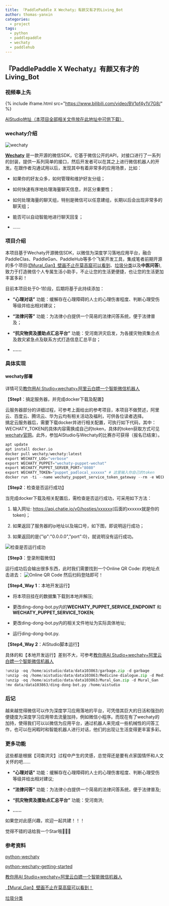 ```yaml
---
title: 『PaddlePaddle X Wechaty』有颜又有才的Living_Bot
author: thomas-yanxin
categories: 
  - project
tags:
  - python
  - paddlepaddle
  - wechaty
  - paddlehub
---
```


## 『PaddlePaddle X Wechaty』有颜又有才的Living_Bot

### 视频奉上先

{% include iframe.html src="https://www.bilibili.com/video/BV1pf4y1V7G8/" %}

[AIStudio地址（本项目全部相关文件放在此地址中可供下载）](https://aistudio.baidu.com/aistudio/projectdetail/2272396)

### wechaty介绍

![wechaty](https://img-blog.csdnimg.cn/img_convert/da820e713203830cc13cbc3ef6eb1d7d.png)

**[Wechaty](https://github.com/wechaty/wechaty)** 是一款开源的微信SDK，它基于微信公开的API，对接口进行了一系列的封装，提供一系列简单的接口，然后开发者可以在其之上进行微信机器人的开发。在跟作者沟通试用以后，发现其中有着非常多的应用场景，比如：

- 如果你的好友众多，如何管理和维护好友分组；

- 如何快速有序地处理海量聊天信息，并区分重要性；

- 如何处理海量的聊天组，特别是微信可以任意建组，长期以后会出现非常多的聊天组；

- 能否可以自动智能地进行聊天回复；

- ……

### 项目介绍

本项目基于Wechaty开源微信SDK，以微信为深度学习落地应用平台，融合PaddleClas、PaddleGan、PaddleHub等多个飞桨开发工具，集成笔者前期开源的多个项目([【Mural_Gan】壁画不止在莫高窟可以看到](https://aistudio.baidu.com/aistudio/projectdetail/2231359)、[垃圾分类](https://aistudio.baidu.com/aistudio/projectdetail/1752787)以及**中医问答**),致力于打造微信个人专属生活小助手，不止让您的生活更便捷，也让您的生活更加丰富多彩！

目前本项目处于0-1阶段，后期将基于此持续添加：

- **“心理对话”** 功能：缓解存在心理障碍的人士的心理伤害程度、判断心理受伤等级并给出相对建议；

- **“法律问答”** 功能：为法律小白提供一个简易的法律问答系统，便于法律普及；

- **“抗灾物资及援助点汇总平台”** 功能：受河南洪灾启发，为各援灾物资集合点及救灾紧急点及联系方式打造信息汇总平台；

- **……**

### 具体实现

#### wechaty部署

详情可见[教你用AI Studio+wechaty+阿里云白嫖一个智能微信机器人](https://aistudio.baidu.com/aistudio/projectdetail/1836012?channelType=0&channel=0)

【**Step1**：搞定服务器，并完成docker下载及配置】

云服务器部分的详细过程，可参考上面给出的参考项目，本项目不做赘述，阿里云、百度云、腾讯云、华为云均有相关活动及福利，可供各位读者选择。  
搞定云服务器后，需要下载docker并进行相关配置，可执行如下代码，其中：WECHATY_TOKEN的具体内容需换成自己的token，具体的token获取方式可见[wechaty官网](https://wechaty.js.org/)。此外，参加AIStudio与Wechaty的比赛亦可获得（报名已结束）。

```python
apt update
apt install docker.io
docker pull wechaty/wechaty:latest
export WECHATY_LOG="verbose"
export WECHATY_PUPPET="wechaty-puppet-wechat"
export WECHATY_PUPPET_SERVER_PORT="8080"
export WECHATY_TOKEN="puppet_padlocal_xxxxxx" # 这里输入你自己的token
docker run -ti --name wechaty_puppet_service_token_gateway --rm -e WECHATY_LOG -e WECHATY_PUPPET -e WECHATY_TOKEN -e WECHATY_PUPPET_SERVER_PORT -p "$WECHATY_PUPPET_SERVER_PORT:$WECHATY_PUPPET_SERVER_PORT" wechaty/wechaty:latest
```

【**Step2**：检查是否运行成功】

当完成docker下载及相关配置后，需检查是否运行成功，可采用如下方法：

1. 输入网址: <https://api.chatie.io/v0/hosties/xxxxxx>(后面的xxxxxx就是你的token)；

2. 如果返回了服务器的ip地址以及端口号，如下图，即说明运行成功；

3. 如果返回的是{"ip":"0.0.0.0","port":0}，就说明没有运行成功。

![检查是否运行成功](https://img-blog.csdnimg.cn/img_convert/edd7b01175da7bb8322ca6ca5033f858.png)

【**Step3**：登录附载微信】

运行成功后会输出很多东西，此时我们需要找到一个Online QR Code: 的地址点击进去：
![Online QR Code](https://img-blog.csdnimg.cn/img_convert/fe5734e8fcb337d8a68a0482b057039f.png)
然后扫码登陆即可！

【**Step4_Way 1**：本地开发运行】

- 将本项目挂在的数据集下载到本地并解压;

- 更改ding-dong-bot.py内的**WECHATY_PUPPET_SERVICE_ENDPOINT** 和 **WECHATY_PUPPET_SERVICE_TOKEN**;

- 更改ding-dong-bot.py内的相关文件地址为实际具体地址;

- 运行ding-dong-bot.py.

【**Step4_Way 2**：AIStudio脚本运行】

具体的和【本地开发运行】差别不大，可参考[教你用AI Studio+wechaty+阿里云白嫖一个智能微信机器人](https://aistudio.baidu.com/aistudio/projectdetail/1836012?channelType=0&channel=0)

```python
!unzip -oq /home/aistudio/data/data103863/garbage.zip -d garbage
!unzip -oq /home/aistudio/data/data103863/Medicine-dialogue.zip -d Medicine-dialogue
!unzip -oq /home/aistudio/data/data103863/Mural_Gan.zip -d Mural_Gan
!mv data/data103863/ding-dong-bot.py /home/aistudio
```

### 后记

越来越觉得微信可以作为深度学习应用落地的平台，可凭借其巨大的日活和强劲的便捷度为深度学习应用带去流量加持，例如微信小程序。而现在有了wechaty的加持，使得我们可以以微信为应用平台，通过机器人来完成一些机械性的问答工作，也可以在闲暇时和智能机器人进行对话，他们的出现让生活变得更丰富多彩。

### 更多功能

这些都是根据【河南洪灾】过程中产生的灵感，总觉得还是要有点家国情怀和人文关怀的吧……

- **“心理对话”** 功能：缓解存在心理障碍的人士的心理伤害程度、判断心理受伤等级并给出相对建议;

- **“法律问答”** 功能：为法律小白提供一个简易的法律问答系统，便于法律普及;

- **“抗灾物资及援助点汇总平台”** 功能：受河南洪;

- **……**

如果您对此感兴趣，欢迎一起共建！！！

觉得不错的话给我一个Star哦🎉🎉🎉

### 参考资料

[python-wechaty](https://github.com/wechaty/python-wechaty)

[python-wechaty-getting-started](https://github.com/wechaty/python-wechaty-getting-started)

[教你用AI Studio+wechaty+阿里云白嫖一个智能微信机器人](https://aistudio.baidu.com/aistudio/projectdetail/1836012?channelType=0&channel=0)

[【Mural_Gan】壁画不止在莫高窟可以看到！](https://aistudio.baidu.com/aistudio/projectdetail/2231359)

[垃圾分类](https://aistudio.baidu.com/aistudio/projectdetail/1752787)
